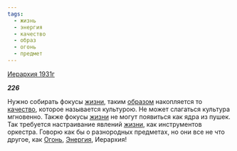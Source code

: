 ```yaml
---
tags:
  - жизнь
  - энергия
  - качество
  - образ
  - огонь
  - предмет
---
```

[Иерархия 1931г](https://127.0.0.1:4002/agni/1931)

___226___

Нужно собирать фокусы [жизни](../../../tags/#жизнь), таким [образом](../../../tags/#образ) накопляется то [качество](../../../tags/#качество), которое называется культурою. Не может слагаться культура мгновенно. Также фокусы [жизни](../../../tags/#жизнь) не могут появиться как ядра из пушек. Так требуется настраивание явлений [жизни](../../../tags/#жизнь), как инструментов оркестра. Говорю как бы о разнородных предметах, но они все не что другое, как [Огонь](../../../tags/#огонь), [Энергия](../../../tags/#энергия), Иерархия!   

